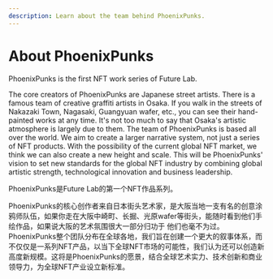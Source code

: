 ```yaml
---
description: Learn about the team behind PhoenixPunks.
---
```


# About PhoenixPunks

PhoenixPunks is the first NFT work series of Future Lab.&#x20;

The core creators of PhoenixPunks are Japanese street artists. There is a famous team of creative graffiti artists in Osaka. If you walk in the streets of Nakazaki Town, Nagasaki, Guangyuan wafer, etc., you can see their hand-painted works at any time. It's not too much to say that Osaka's artistic atmosphere is largely due to them. The team of PhoenixPunks is based all over the world. We aim to create a larger narrative system, not just a series of NFT products. With the possibility of the current global NFT market, we think we can also create a new height and scale. This will be PhoenixPunks' vision to set new standards for the global NFT industry by combining global artistic strength, technological innovation and business leadership. ​&#x20;

PhoenixPunks是Future Lab的第一个NFT作品系列。&#x20;

PhoenixPunks的核心创作者来自日本街头艺术家，是大阪当地一支有名的创意涂鸦师队伍，如果你走在大阪中崎町、长掘、光原wafer等街头，能随时看到他们手绘作品，如果说大阪的艺术氛围很大一部分归功于 他们也毫不为过。PhoenixPunks整个团队分布在全球各地，我们旨在创建一个更大的叙事体系，而不仅仅是一系列NFT产品，以当下全球NFT市场的可能性，我们认为还可以创造新高度新规模。这将是PhoenixPunks的愿景，结合全球艺术实力、技术创新和商业领导力，为全球NFT产业设立新标准。
